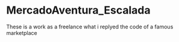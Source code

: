 # MercadoAventura_Escalada
These is a work as a freelance what i replyed the code of a famous marketplace
